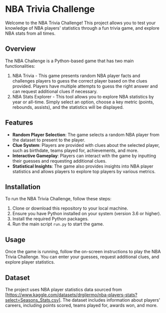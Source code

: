 # NBA Trivia Challenge

Welcome to the NBA Trivia Challenge! This project allows you to test your knowledge of NBA players' statistics through a fun trivia game, and explore NBA stats from all times.

## Overview

The NBA Challenge is a Python-based game that has two main functionalities:
1. NBA Trivia - This game presents random NBA player facts and challenges players to guess the correct player based on the clues provided. Players have multiple attempts to guess the right answer and can request additional clues if necessary.
2. NBA Stats Explorer - This tool allows you to explore NBA statistics by year or all-time. Simply select an option, choose a key metric (points, rebounds, assists), and the statistics will be displayed.

## Features

- **Random Player Selection**: The game selects a random NBA player from the dataset to present to the player.
- **Clue System**: Players are provided with clues about the selected player, such as birthdate, teams played for, achievements, and more.
- **Interactive Gameplay**: Players can interact with the game by inputting their guesses and requesting additional clues.
- **Statistical Insights**: The game also provides insights into NBA player statistics and allows players to explore top players by various metrics.

## Installation

To run the NBA Trivia Challenge, follow these steps:

1. Clone or download this repository to your local machine.
2. Ensure you have Python installed on your system (version 3.6 or higher).
3. Install the required Python packages.
4. Run the main script `run.py` to start the game.

## Usage

Once the game is running, follow the on-screen instructions to play the NBA Trivia Challenge. You can enter your guesses, request additional clues, and explore player statistics.

## Dataset

The project uses NBA player statistics data sourced from [https://www.kaggle.com/datasets/drgilermo/nba-players-stats?select=Seasons_Stats.csv]. The dataset includes information about players' careers, including points scored, teams played for, awards won, and more.

